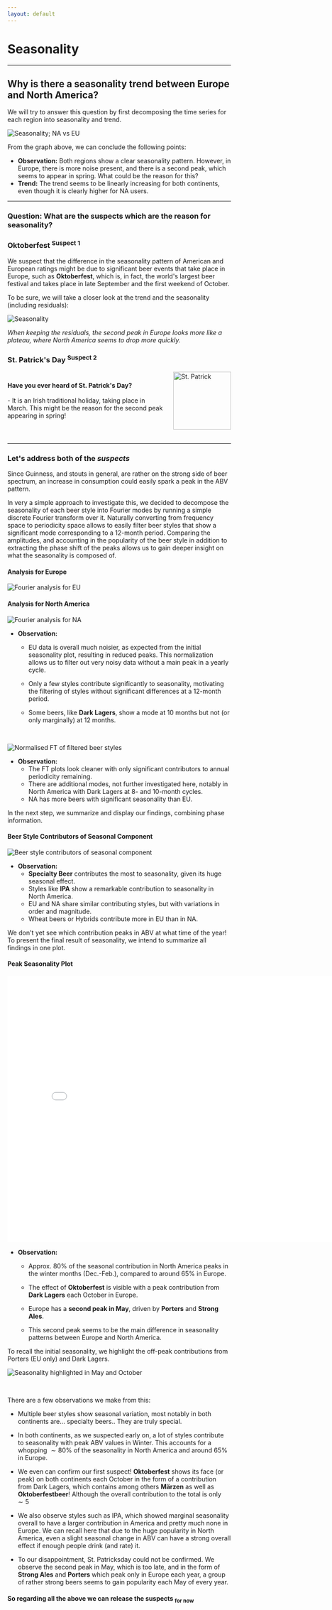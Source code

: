 ```yaml
---
layout: default
---
```


# Seasonality

---

## Why is there a seasonality trend between Europe and North America?

We will try to answer this question by first decomposing the time series for each region into seasonality and trend.

![Seasonality; NA vs EU](./plots/seasonality_na_vs_eu.png)

From the graph above, we can conclude the following points:

- **Observation:** Both regions show a clear seasonality pattern. However, in Europe, there is more noise present, and there is a second peak, which seems to appear in spring. What could be the reason for this?
- **Trend:** The trend seems to be linearly increasing for both continents, even though it is clearly higher for NA users.

---

### Question: What are the suspects which are the reason for seasonality?

### Oktoberfest <sup>Suspect 1</sup>

We suspect that the difference in the seasonality pattern of American and European ratings might be due to significant beer events that take place in Europe, such as **Oktoberfest**, which is, in fact, the world's largest beer festival and takes place in late September and the first weekend of October.

To be sure, we will take a closer look at the trend and the seasonality (including residuals):

![Seasonality](./plots/seasonality.png)

_When keeping the residuals, the second peak in Europe looks more like a plateau, where North America seems to drop more quickly._

### St. Patrick's Day <sup>Suspect 2</sup>

<div style="display: flex; align-items: center; margin-top: 15px;">
    <div style="flex: 1;">
        <b>Have you ever heard of St. Patrick's Day?</b>
        <br><br>
        - It is an Irish traditional holiday, taking place in March.
        This might be the reason for the second peak appearing in spring!
    </div>
    <div style="flex-shrink: 0; margin-left: 20px;">
        <img src="./gifs/stpatrick.gif" width="130" height="130" alt="St. Patrick">
    </div>
</div>

<br>
<hr>

### Let's address both of the _suspects_

Since Guinness, and stouts in general, are rather on the strong side of beer spectrum, an increase in consumption could easily spark a peak in the ABV pattern.

In very a simple approach to investigate this, we decided to decompose the seasonality of each beer style into Fourier modes by running a simple discrete Fourier transform over it. Naturally converting from frequency space to periodicity space allows to easily filter beer styles that show a significant mode corresponding to a 12-month period. Comparing the amplitudes, and accounting in the popularity of the beer style in addition to extracting the phase shift of the peaks allows us to gain deeper insight on what the seasonality is composed of.

#### Analysis for Europe

![Fourier analysis for EU](./plots/fft_beer_style_eu.png)

#### Analysis for North America

![Fourier analysis for NA](./plots/fft_beer_style_na.png)

- **Observation:**
  - EU data is overall much noisier, as expected from the initial seasonality plot, resulting in reduced peaks. This normalization allows us to filter out very noisy data without a main peak in a yearly cycle.

  - Only a few styles contribute significantly to seasonality, motivating the filtering of styles without significant differences at a 12-month period.

  - Some beers, like **Dark Lagers**, show a mode at 10 months but not (or only marginally) at 12 months.

<br>

![Normalised FT of filtered beer styles](./plots/normalised_fft_eu_na.png)

- **Observation:**
  - The FT plots look cleaner with only significant contributors to annual periodicity remaining.
  - There are additional modes, not further investigated here, notably in North America with Dark Lagers at 8- and 10-month cycles.
  - NA has more beers with significant seasonality than EU.

In the next step, we summarize and display our findings, combining phase information.

#### Beer Style Contributors of Seasonal Component

![Beer style contributors of seasonal component](./plots/contributors_beer_styles.png)

- **Observation:**
  - **Specialty Beer** contributes the most to seasonality, given its huge seasonal effect.
  - Styles like **IPA** show a remarkable contribution to seasonality in North America.
  - EU and NA share similar contributing styles, but with variations in order and magnitude.
  - Wheat beers or Hybrids contribute more in EU than in NA.

We don't yet see which contribution peaks in ABV at what time of the year! To present the final result of seasonality, we intend to summarize all findings in one plot.

#### Peak Seasonality Plot

<iframe width="800" height="600" frameborder="0" seamless="seamless" scrolling="no" src="./plots/html/peak_seasonality.html"></iframe>

- **Observation:**
  - Approx. 80% of the seasonal contribution in North America peaks in the winter months (Dec.-Feb.), compared to around 65% in Europe.

  - The effect of **Oktoberfest** is visible with a peak contribution from **Dark Lagers** each October in Europe.

  - Europe has a **second peak in May**, driven by **Porters** and **Strong Ales**.

  - This second peak seems to be the main difference in seasonality patterns between Europe and North America.

To recall the initial seasonality, we highlight the off-peak contributions from Porters (EU only) and Dark Lagers.

![Seasonality highlighted in May and October](./plots/seasonality_may_oktober_highlighted.png)

<br>

There are a few observations we make from this:

- Multiple beer styles show seasonal variation, most notably in both continents are... specialty beers.. They are truly special.

- In both continents, as we suspected early on, a lot of styles contribute to seasonality with peak ABV values in Winter. This accounts for a whopping $\sim 80$% of the seasonality in North America and around $65$% in Europe.

- We even can confirm our first suspect! **Oktoberfest** shows its face (or peak) on both continents each October in the form of a contribution from Dark Lagers, which contains among others **Märzen** as well as **Oktoberfestbeer**! Although the overall contribution to the total is only $\sim 5$

- We also observe styles such as IPA, which showed marginal seasonality overall to have a larger contribution in America and pretty much none in Europe. We can recall here that due to the huge popularity in North America, even a slight seasonal change in ABV can have a strong overall effect if enough people drink (and rate) it.

- To our disappointment, St. Patricksday could not be confirmed. We observe the second peak in May, which is too late, and in the form of **Strong Ales** and **Porters** which peak only in Europe each year, a group of rather strong beers seems to gain popularity each May of every year. 

#### So regarding all the above we can release the suspects <sub>for now</sub>
